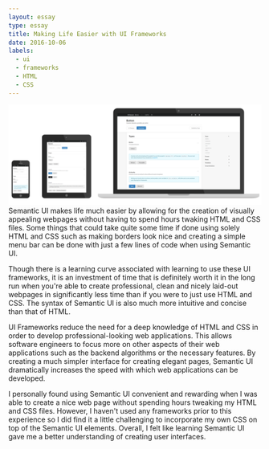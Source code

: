 ```yaml
---
layout: essay
type: essay
title: Making Life Easier with UI Frameworks
date: 2016-10-06
labels:
  - ui
  - frameworks
  - HTML
  - CSS 
---
```


<img class="ui large fluid centered image" src="../images/semanticui.png">
Semantic UI makes life much easier by allowing for the creation of visually appealing webpages without having to spend hours twaking HTML and CSS files. Some things that could take quite some time if done using solely HTML and CSS such as making borders look nice and creating a simple menu bar can be done with just a few lines of code when using Semantic UI. 

Though there is a learning curve associated with learning to use these UI frameworks, it is an investment of time that is definitely worth it in the long run when you're able to create professional, clean and nicely laid-out webpages in significantly less time than if you were to just use HTML and CSS. The syntax of Semantic UI is also much more intuitive and concise than that of HTML. 

UI Frameworks reduce the need for a deep knowledge of HTML and CSS in order to develop professional-looking web applications. This allows software engineers to focus more on other aspects of their web applications such as the backend algorithms or the necessary features. By creating a much simpler interface for creating elegant pages, Semantic UI dramatically increases the speed with which web applications can be developed. 

I personally found using Semantic UI convenient and rewarding when I was able to create a nice web page without spending hours tweaking my HTML and CSS files. However, I haven't used any frameworks prior to this experience so I did find it a little challenging to incorporate my own CSS on top of the Semantic UI elements. Overall, I felt like learning Semantic UI gave me a better understanding of creating user interfaces.






